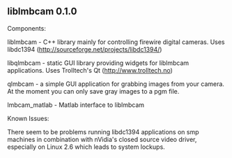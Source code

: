 liblmbcam 0.1.0
---------------

Components:

liblmbcam  - C++ library mainly for controlling firewire digital cameras.
             Uses libdc1394 (http://sourceforge.net/projects/libdc1394/)

libqlmbcam - static GUI library providing widgets for liblmbcam 
             applications. Uses Trolltech's Qt (http://www.trolltech.no)

qlmbcam    - a simple GUI application for grabbing images from your 
             camera. At the moment you can only save gray images to a 
             pgm file.

lmbcam_matlab - Matlab interface to liblmbcam

Known Issues:

There seem to be problems running libdc1394 applications on smp machines 
in combination with nVidia's closed source video driver, especially on 
Linux 2.6 which leads to system lockups.
